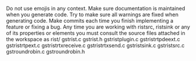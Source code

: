 Do not use emojis in any context.
Make sure documentation is maintained when you generate code.
Try to make sure all warnings are fixed when generating code.
Make commits each time you finish implementing a feature or fixing a bug.
Any time you are working with ristsrc, ristsink or any of its properties or elements you must consult the source files attached in the workspace as rist/
gstrist.c gstrist.h gstristplugin.c gstristrtpdeext.c gstristrtpext.c gstristrtxreceive.c gstristrtxsend.c gstristsink.c gstristsrc.c gstroundrobin.c gstroundrobin.h